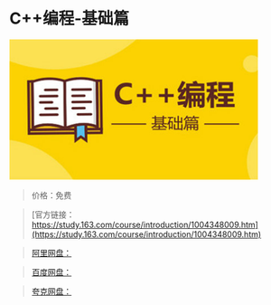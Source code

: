 # C++编程-基础篇

![img](../../../assets/study163/free/3691D80DAB72BB707876C5787E191DDC.jpg)

> 价格：免费

> [官方链接：https://study.163.com/course/introduction/1004348009.htm](https://study.163.com/course/introduction/1004348009.htm)

> [阿里网盘：]()

> [百度网盘：]()

> [夸克网盘：]()
